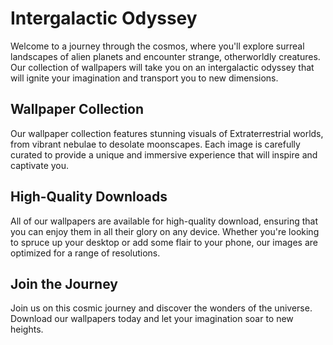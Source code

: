 <!--
Write me markdown content of website with wallpaper:

"A surreal landscape of alien planets and strange, otherworldly creatures."

The header of the page should not be copy of the text but rather a real content of the website which is using this wallpaper.
-->

<!--font:Poppins-->

# Intergalactic Odyssey

Welcome to a journey through the cosmos, where you'll explore surreal landscapes of alien planets and encounter strange, otherworldly creatures. Our collection of wallpapers will take you on an intergalactic odyssey that will ignite your imagination and transport you to new dimensions.

## Wallpaper Collection

Our wallpaper collection features stunning visuals of Ex<wbr>tra<wbr>terre<wbr>strial worlds, from vibrant nebulae to desolate moonscapes. Each image is carefully curated to provide a unique and immersive experience that will inspire and captivate you.

## High-Quality Downloads

All of our wallpapers are available for high-quality download, ensuring that you can enjoy them in all their glory on any device. Whether you're looking to spruce up your desktop or add some flair to your phone, our images are optimized for a range of resolutions.

## Join the Journey

Join us on this cosmic journey and discover the wonders of the universe. Download our wallpapers today and let your imagination soar to new heights.
